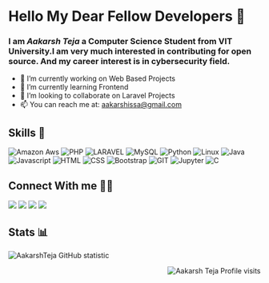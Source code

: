 # Hello My Dear Fellow Developers 👋
### I am *Aakarsh Teja* a Computer Science Student from VIT University.I am very much interested in contributing for open source. And my career interest is in cybersecurity field. 

- 🔭 I’m currently working on Web Based Projects
- 🌱 I’m currently learning Frontend
- 👯 I’m looking to collaborate on Laravel Projects
- 📫 You can reach me at: <a href="mailto:aakarshissa@gmail.com">aakarshissa@gmail.com</a>

## Skills 🚀
![Amazon Aws](https://img.shields.io/badge/amazon-aws.svg?style=for-the-badge&logo=amazon-aws&color=232F3E)
![PHP](https://img.shields.io/badge/php-%777BB4.svg?style=for-the-badge&logo=php&logoColor=white&color=777BB4)
![LARAVEL](https://img.shields.io/badge/laravel-%FF2D20.svg?style=for-the-badge&logo=laravel&logoColor=white&color=FF2D20)
![MySQL](https://img.shields.io/badge/mysql-%4479A1.svg?style=for-the-badge&logo=mysql&logoColor=white&color=4479A1)
![Python](https://img.shields.io/badge/python-%3776AB.svg?style=for-the-badge&logo=python&logoColor=white&color=3776AB)
![Linux](https://img.shields.io/badge/linux-%FCC624.svg?style=for-the-badge&logo=linux&logoColor=black&color=FCC624)
![Java](https://img.shields.io/badge/java-%7396.svg?style=for-the-badge&logo=java&logoColor=white&color=007396)
![Javascript](https://img.shields.io/badge/javscript-%F7DF1E.svg?style=for-the-badge&logo=javascript&logoColor=black&color=F7DF1E)
![HTML](https://img.shields.io/badge/html5-%3776AB.svg?style=for-the-badge&logo=html5&logoColor=white&color=E34F26)
![CSS](https://img.shields.io/badge/css3-%1572B6.svg?style=for-the-badge&logo=css3&logoColor=white&color=1572B6)
![Bootstrap](https://img.shields.io/badge/bootstrap-%3776AB.svg?style=for-the-badge&logo=bootstrap&logoColor=white&color=563D7C)
![GIT](https://img.shields.io/badge/git-%3776AB.svg?style=for-the-badge&logo=git&logoColor=white&color=F05032)
![Jupyter](https://img.shields.io/badge/jupyter-%3776AB.svg?style=for-the-badge&logo=jupyter&logoColor=white&color=F37626)
![C](https://img.shields.io/badge/c-%3776AB.svg?style=for-the-badge&logo=c&logoColor=white&color=A8B9CC)


## Connect With me 🤝🤝
[<img src="https://img.shields.io/badge/aakarshteja-%230077B5.svg?&style=for-the-badge&logo=linkedin&logoColor=white" />](https://www.linkedin.com/in/aakarsh-teja-issa-ab9a06148/)
[<img src = "https://img.shields.io/badge/aakarshteja-%2320A1F1.svg?&style=for-the-badge&logo=twitter&logoColor=white">](https://twitter.com/aakarshteja)
[<img src = "https://img.shields.io/badge/aakarshteja-%181717.svg?&style=for-the-badge&logo=facebook&logoColor=white&color=1877F2">](https://www.facebook.com/aakarsh.teja)
[<img src = "https://img.shields.io/badge/aakarshteja-%181717.svg?&style=for-the-badge&logo=instagram&logoColor=white&color=E4405F">](https://www.instagram.com/aakarshteja/)

## Stats 📊
![AakarshTeja GitHub statistic](https://github-readme-stats.vercel.app/api?username=aakarshteja&show_icons=true)
<p align="right"> <img src="https://komarev.com/ghpvc/?username=aakarshteja" alt="Aakarsh Teja Profile visits" /></p>

